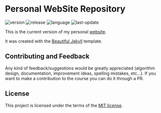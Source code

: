 # Personal WebSite Repository

![version](https://img.shields.io/badge/Version-Prod-blue)
![release](https://img.shields.io/badge/Release-1.2.2-blue)
![language](https://img.shields.io/badge/Language-HTML,Ruby,JavaScript-brightgreen)
![last-update](https://img.shields.io/badge/Last_update-04/13/2022-orange)

This is the current version of my personal [website](https://ansegura7.github.io).

It was created with the [Beautiful Jekyll](https://github.com/daattali/beautiful-jekyll) template.

## Contributing and Feedback
Any kind of feedback/suggestions would be greatly appreciated (algorithm design, documentation, improvement ideas, spelling mistakes, etc...). If you want to make a contribution to the course you can do it through a PR.

## License
This project is licensed under the terms of the <a href="https://github.com/ansegura7/ansegura7.github.io/blob/master/LICENSE">MIT license</a>.
